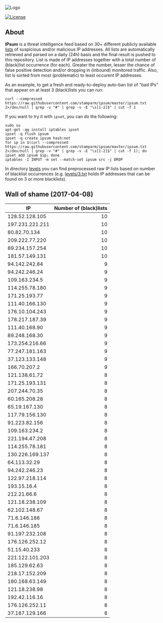 ![Logo](logo.png)

[![License](https://img.shields.io/badge/license-Public_domain-red.svg)](https://wiki.creativecommons.org/wiki/Public_domain)

About
----

**IPsum** is a threat intelligence feed based on 30+ different publicly available [lists](https://github.com/stamparm/maltrail) of suspicious and/or malicious IP addresses. All lists are automatically retrieved and parsed on a daily (24h) basis and the final result is pushed to this repository. List is made of IP addresses together with a total number of (black)list occurrence (for each). Greater the number, lesser the chance of false positive detection and/or dropping in (inbound) monitored traffic. Also, list is sorted from most (problematic) to least occurent IP addresses.

As an example, to get a fresh and ready-to-deploy auto-ban list of "bad IPs" that appear on at least 3 (black)lists you can run:

```
curl --compressed https://raw.githubusercontent.com/stamparm/ipsum/master/ipsum.txt 2>/dev/null | grep -v "#" | grep -v -E "\s[1-2]$" | cut -f 1
```

If you want to try it with `ipset`, you can do the following:

```
sudo su
apt-get -qq install iptables ipset
ipset -q flush ipsum
ipset -q create ipsum hash:net
for ip in $(curl --compressed https://raw.githubusercontent.com/stamparm/ipsum/master/ipsum.txt 2>/dev/null | grep -v "#" | grep -v -E "\s[1-2]$" | cut -f 1); do ipset add ipsum $ip; done
iptables -I INPUT -m set --match-set ipsum src -j DROP
```

In directory [levels](levels) you can find preprocessed raw IP lists based on number of blacklist occurrences (e.g. [levels/3.txt](levels/3.txt) holds IP addresses that can be found on 3 or more blacklists).

Wall of shame (2017-04-08)
----

|IP|Number of (black)lists|
|---|--:|
128.52.128.105|10
197.231.221.211|10
80.82.70.134|10
209.222.77.220|10
89.234.157.254|10
181.57.149.131|10
94.142.242.84|9
94.242.246.24|9
109.163.234.5|9
114.255.78.180|9
171.25.193.77|9
111.40.166.130|9
176.10.104.243|9
178.217.187.39|9
111.40.168.90|9
89.248.168.30|9
173.254.216.66|9
77.247.181.163|9
37.123.133.148|9
166.70.207.2|9
121.138.61.72|8
171.25.193.131|8
207.244.70.35|8
60.165.208.28|8
65.19.167.130|8
117.79.156.130|8
91.223.82.156|8
109.163.234.2|8
221.194.47.208|8
114.255.78.181|8
130.226.169.137|8
64.113.32.29|8
94.242.246.23|8
122.97.218.114|8
193.15.16.4|8
212.21.66.6|8
121.18.238.109|8
62.102.148.67|8
71.6.146.186|8
71.6.146.185|8
91.197.232.108|8
176.126.252.12|8
51.15.40.233|8
221.122.101.203|8
185.129.62.63|8
218.17.152.209|8
180.168.63.149|8
121.18.238.98|8
192.42.116.16|8
176.126.252.11|8
37.187.129.166|8
